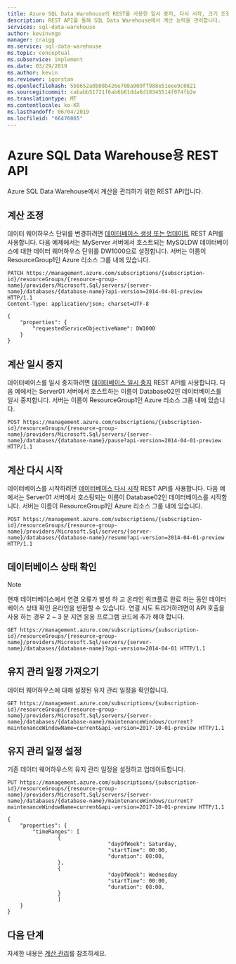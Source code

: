 ```yaml
---
title: Azure SQL Data Warehouse의 REST를 사용한 일시 중지, 다시 시작, 크기 조정 | Microsoft Docs
description: REST API를 통해 SQL Data Warehouse에서 계산 능력을 관리합니다.
services: sql-data-warehouse
author: kevinvngo
manager: craigg
ms.service: sql-data-warehouse
ms.topic: conceptual
ms.subservice: implement
ms.date: 03/29/2019
ms.author: kevin
ms.reviewer: igorstan
ms.openlocfilehash: 5b8652a0b08b426e708a909ff988e51eee9c0821
ms.sourcegitcommit: cababb51721f6ab6b61dda6d18345514f074fb2e
ms.translationtype: MT
ms.contentlocale: ko-KR
ms.lasthandoff: 06/04/2019
ms.locfileid: "66476065"
---
```

# <a name="rest-apis-for-azure-sql-data-warehouse"></a>Azure SQL Data Warehouse용 REST API
Azure SQL Data Warehouse에서 계산을 관리하기 위한 REST API입니다.

## <a name="scale-compute"></a>계산 조정
데이터 웨어하우스 단위를 변경하려면 [데이터베이스 생성 또는 업데이트](/rest/api/sql/databases/createorupdate) REST API를 사용합니다. 다음 예제에서는 MyServer 서버에서 호스트되는 MySQLDW 데이터베이스에 대한 데이터 웨어하우스 단위를 DW1000으로 설정합니다. 서버는 이름이 ResourceGroup1인 Azure 리소스 그룹 내에 있습니다.

```
PATCH https://management.azure.com/subscriptions/{subscription-id}/resourceGroups/{resource-group-name}/providers/Microsoft.Sql/servers/{server-name}/databases/{database-name}?api-version=2014-04-01-preview HTTP/1.1
Content-Type: application/json; charset=UTF-8

{
    "properties": {
        "requestedServiceObjectiveName": DW1000
    }
}
```

## <a name="pause-compute"></a>계산 일시 중지

데이터베이스를 일시 중지하려면 [데이터베이스 일시 중지](/rest/api/sql/databases/pause) REST API를 사용합니다. 다음 예에서는 Server01 서버에서 호스트하는 이름이 Database02인 데이터베이스를 일시 중지합니다. 서버는 이름이 ResourceGroup1인 Azure 리소스 그룹 내에 있습니다.

```
POST https://management.azure.com/subscriptions/{subscription-id}/resourceGroups/{resource-group-name}/providers/Microsoft.Sql/servers/{server-name}/databases/{database-name}/pause?api-version=2014-04-01-preview HTTP/1.1
```

## <a name="resume-compute"></a>계산 다시 시작

데이터베이스를 시작하려면 [데이터베이스 다시 시작](/rest/api/sql/databases/resume) REST API를 사용합니다. 다음 예에서는 Server01 서버에서 호스팅되는 이름이 Database02인 데이터베이스를 시작합니다. 서버는 이름이 ResourceGroup1인 Azure 리소스 그룹 내에 있습니다. 

```
POST https://management.azure.com/subscriptions/{subscription-id}/resourceGroups/{resource-group-name}/providers/Microsoft.Sql/servers/{server-name}/databases/{database-name}/resume?api-version=2014-04-01-preview HTTP/1.1
```

## <a name="check-database-state"></a>데이터베이스 상태 확인

> [!NOTE]
> 현재 데이터베이스에서 연결 오류가 발생 하 고 온라인 워크플로 완료 하는 동안 데이터베이스 상태 확인 온라인을 반환할 수 있습니다. 연결 시도 트리거하려면이 API 호출을 사용 하는 경우 2 ~ 3 분 지연 응용 프로그램 코드에 추가 해야 합니다.

```
GET https://management.azure.com/subscriptions/{subscription-id}/resourceGroups/{resource-group-name}/providers/Microsoft.Sql/servers/{server-name}/databases/{database-name}?api-version=2014-04-01 HTTP/1.1
```

## <a name="get-maintenance-schedule"></a>유지 관리 일정 가져오기
데이터 웨어하우스에 대해 설정된 유지 관리 일정을 확인합니다. 

```
GET https://management.azure.com/subscriptions/{subscription-id}/resourceGroups/{resource-group-name}/providers/Microsoft.Sql/servers/{server-name}/databases/{database-name}/maintenanceWindows/current?maintenanceWindowName=current&api-version=2017-10-01-preview HTTP/1.1

```

## <a name="set-maintenance-schedule"></a>유지 관리 일정 설정
기존 데이터 웨어하우스의 유지 관리 일정을 설정하고 업데이트합니다.

```
PUT https://management.azure.com/subscriptions/{subscription-id}/resourceGroups/{resource-group-name}/providers/Microsoft.Sql/servers/{server-name}/databases/{database-name}/maintenanceWindows/current?maintenanceWindowName=current&api-version=2017-10-01-preview HTTP/1.1

{
    "properties": {
        "timeRanges": [
                {
                                "dayOfWeek": Saturday,
                                "startTime": 00:00,
                                "duration": 08:00,
                },
                {
                                "dayOfWeek": Wednesday
                                "startTime": 00:00,
                                "duration": 08:00,
                }
                ]
    }
}

```


## <a name="next-steps"></a>다음 단계
자세한 내용은 [계산 관리](sql-data-warehouse-manage-compute-overview.md)를 참조하세요.

